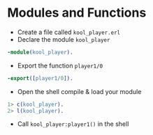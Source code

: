 # Modules and Functions

* Create a file called `kool_player.erl`
* Declare the module `kool_player`
```erlang
-module(kool_player).
```
* Export the function `player1/0`
```erlang
-export([player1/0]).
```
* Open the shell compile & load your module
```erlang
1> c(kool_player).
2> l(kool_player).
```
* Call `kool_player:player1()` in the shell

